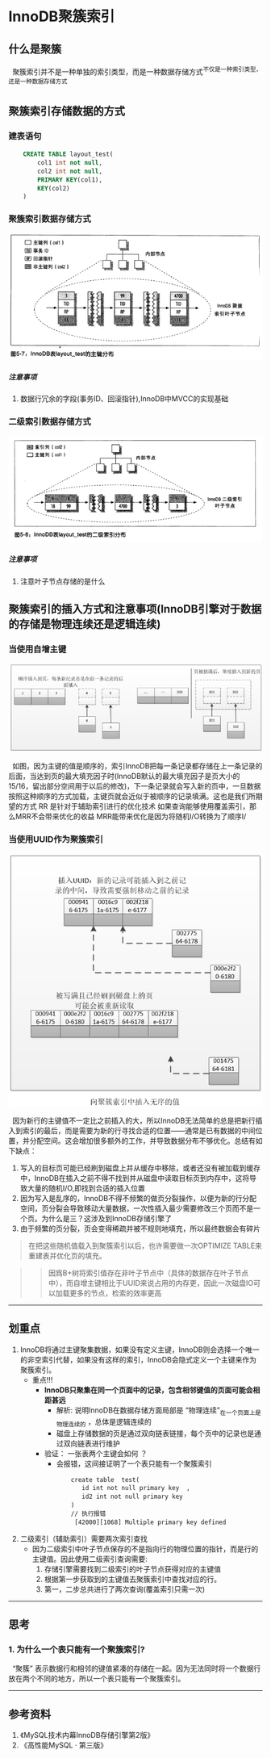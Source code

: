 # InnoDB聚簇索引
## 什么是聚簇
&nbsp;&nbsp;聚簇索引并不是一种单独的索引类型，而是一种数据存储方式<sup>不仅是一种索引类型，还是一种数据存储方式</sup>

## 聚簇索引存储数据的方式
### 建表语句
```sql
    CREATE TABLE layout_test(
        col1 int not null,
        col2 int not null,
        PRIMARY KEY(col1),
        KEY(col2)
    )
```
### 聚簇索引数据存储方式
<img src="./pics/mysql-innodb-save-001.png"/>

##### 注意事项
1. 数据行冗余的字段(事务ID、回滚指针),InnoDB中MVCC的实现基础

### 二级索引数据存储方式
<img src="./pics/mysql-innodb-sec-index.png">

##### 注意事项
1. 注意叶子节点存储的是什么

## 聚簇索引的插入方式和注意事项(InnoDB引擎对于数据的存储是物理连续还是逻辑连续)
### 当使用自增主键
<img src="./pics/mysql_jucu_insert.png"/>

&nbsp;&nbsp;如图，因为主键的值是顺序的，索引InnoDB把每一条记录都存储在上一条记录的后面，当达到页的最大填充因子时(InnoDB默认的最大填充因子是页大小的15/16，留出部分空间用于以后的修改)，下一条记录就会写入新的页中，一旦数据按照这种顺序的方式加载，主键页就会近似于被顺序的记录填满。这也是我们所期望的方式
RR 是针对于辅助索引进行的优化技术
如果查询能够使用覆盖索引，那么MRR不会带来优化的收益
MRR能带来优化是因为将随机I/O转换为了顺序I/
### 当使用UUID作为聚簇索引
<img src="./pics/mysql_jucu_insert_uuid.png"/>

&nbsp;&nbsp;因为新行的主键值不一定比之前插入的大，所以InnoDB无法简单的总是把新行插入到索引的最后，而是需要为新的行寻找合适的位置——通常是已有数据的中间位置，并分配空间。这会增加很多额外的工作，并导致数据分布不够优化。总结有如下缺点：
1. 写入的目标页可能已经刷到磁盘上并从缓存中移除，或者还没有被加载到缓存中，InnoDB在插入之前不得不找到并从磁盘中读取目标页到内存中，这将导致大量的随机I/O,即找到合适的插入位置
2. 因为写入是乱序的，InnoDB不得不频繁的做页分裂操作，以便为新的行分配空间，页分裂会导致移动大量数据，一次性插入最少需要修改三个页而不是一个页。为什么是三？这涉及到InnoDB存储引擎了
3. 由于频繁的页分裂，页会变得稀疏并被不规则地填充，所以最终数据会有碎片

>在把这些随机值载入到聚簇索引以后，也许需要做一次OPTIMIZE TABLE来重建表并优化页的填充。

>>因爲B+树将索引值存在非叶子节点中（具体的数据存在叶子节点中），而自增主键相比于UUID来说占用的内存更，因此一次磁盘IO可以加载更多的节点，检索的效率更高

---
## 划重点
1. InnoDB将通过主键聚集数据，如果没有定义主键，InnoDB则会选择一个唯一的非空索引代替，如果没有这样的索引，InnoDB会隐式定义一个主键来作为聚簇索引。
    - 重点!!!
        + **InnoDB只聚集在同一个页面中的记录，包含相邻键值的页面可能会相距甚远**
           - 解析: 说明InnoDB在数据存储方面局部是 “物理连续”<sub>在一个页面上是物理连续的</sub> ，总体是逻辑连续的
           - 磁盘上存储数据的页是通过双向链表链接，每个页中的记录也是通过双向链表进行维护
        + 验证： 一张表两个主键会如何 ？
           - 会报错，这间接证明了一个表只能有一个聚簇索引
              ```txt
                  create table  test(
                     id int not null primary key  ,
                     id2 int not null primary key 
                  )
                  // 执行报错
                   [42000][1068] Multiple primary key defined
              ```
2. 二级索引（辅助索引）需要两次索引查找
    - 因为二级索引中叶子节点保存的不是指向行的物理位置的指针，而是行的主键值。因此使用二级索引查询需要:
        1. 存储引擎需要找到二级索引的叶子节点获得对应的主键值
        2. 根据第一步获取到的主键值去聚簇索引中查找对应的行。
        3. 第一，二步总共进行了两次查询(覆盖索引只需一次)

---
## 思考
### 1. 为什么一个表只能有一个聚簇索引?
&nbsp;&nbsp;“聚簇” 表示数据行和相邻的键值紧凑的存储在一起。因为无法同时将一个数据行放在两个不同的地方，所以一个表只能有一个聚簇索引。

---
## 参考资料
1. 《MySQL技术内幕InnoDB存储引擎第2版》
2. 《高性能MySQL · 第三版》